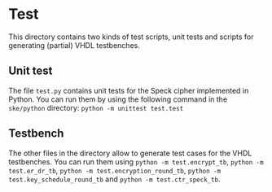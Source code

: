 # Test
This directory contains two kinds of test scripts, unit tests and scripts for generating (partial) VHDL testbenches.

## Unit test
The file `test.py` contains unit tests for the Speck cipher implemented in Python. You can run them by using the following command in the `ske/python` directory: `python -m unittest test.test`

## Testbench
The other files in the directory allow to generate test cases for the VHDL testbenches. You can run them using `python -m test.encrypt_tb`, `python -m test.er_dr_tb`, `python -m test.encryption_round_tb`, `python -m test.key_schedule_round_tb` and `python -m test.ctr_speck_tb`.